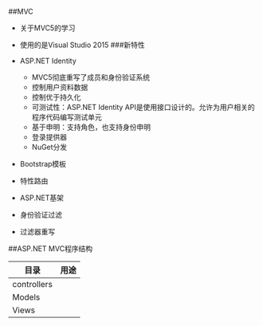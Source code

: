 ##MVC
- 关于MVC5的学习 
- 使用的是Visual Studio 2015
###新特性
 - ASP.NET Identity
   - MVC5彻底重写了成员和身份验证系统
   - 控制用户资料数据
   - 控制优于持久化
   - 可测试性：ASP.NET Identity API是使用接口设计的。允许为用户相关的程序代码编写测试单元
   - 基于申明：支持角色，也支持身份申明
   - 登录提供器
   - NuGet分发

  - Bootstrap模板
  - 特性路由
  - ASP.NET基架
  - 身份验证过滤
  - 过滤器重写

##ASP.NET MVC程序结构

|目录      |用途      |
|----------|----------|
|controllers|       |
|Models||
|Views||